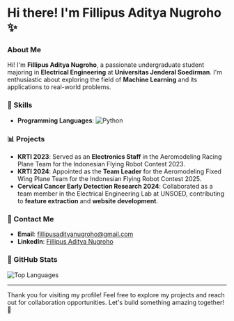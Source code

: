 # Hi there! I'm Fillipus Aditya Nugroho ✨

### About Me

Hi! I'm **Fillipus Aditya Nugroho**, a passionate undergraduate student majoring in **Electrical Engineering** at **Universitas Jenderal Soedirman**. I'm enthusiastic about exploring the field of **Machine Learning** and its applications to real-world problems.

### 🔧 Skills
- **Programming Languages**: ![Python](https://img.shields.io/badge/Python-3776AB?style=for-the-badge&logo=python&logoColor=white)

### 📊 Projects
- **KRTI 2023**: Served as an **Electronics Staff** in the Aeromodeling Racing Plane Team for the Indonesian Flying Robot Contest 2023.
- **KRTI 2024**: Appointed as the **Team Leader** for the Aeromodeling Fixed Wing Plane Team for the Indonesian Flying Robot Contest 2025.
- **Cervical Cancer Early Detection Research 2024**: Collaborated as a team member in the Electrical Engineering Lab at UNSOED, contributing to **feature extraction** and **website development**.

### 📧 Contact Me
- **Email**: [fillipusadityanugroho@gmail.com](mailto:fillipusadityanugroho@gmail.com)
- **LinkedIn**: [Fillipus Aditya Nugroho](https://www.linkedin.com/in/fillipus-aditya-nugroho-98ab65242/)

### 🔄 GitHub Stats
![Top Languages](https://github-readme-stats.vercel.app/api/top-langs/?username=FillipusAditya&layout=compact&theme=radical)

---
Thank you for visiting my profile! Feel free to explore my projects and reach out for collaboration opportunities. Let's build something amazing together! 🌟


